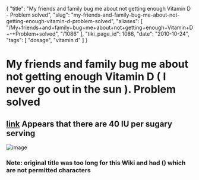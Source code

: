 {
    "title": "My friends and family bug me about not getting enough Vitamin D - Problem solved",
    "slug": "my-friends-and-family-bug-me-about-not-getting-enough-vitamin-d-problem-solved",
    "aliases": [
        "/My+friends+and+family+bug+me+about+not+getting+enough+Vitamin+D+-+Problem+solved",
        "/1086"
    ],
    "tiki_page_id": 1086,
    "date": "2010-10-24",
    "tags": [
        "dosage",
        "vitamin d"
    ]
}


# My friends and family bug me about not getting enough Vitamin D ( I never go out in the sun ). Problem solved

## [link](http://justinluey.com/blog/2010/10/my-friends-and-family-bug-me-about-not-getting-enough-vitamin-d-i-never-go-out-in-the-sun-problem-solved/) Appears that there are 40 IU per sugary serving

<img src="https://d1bk1kqxc0sym.cloudfront.net/attachments/gif/cocoa-pebbles.gif" alt="image">

### Note: original title was too long for this Wiki and had () which are not permitted characters